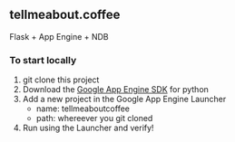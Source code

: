 tellmeabout.coffee
---

Flask + App Engine + NDB

### To start locally

1. git clone this project
2. Download the [Google App Engine SDK](https://cloud.google.com/appengine/downloads?hl=en) for python
3. Add a new project in the Google App Engine Launcher
    - name: tellmeaboutcoffee
    - path: whereever you git cloned
4. Run using the Launcher and verify!
